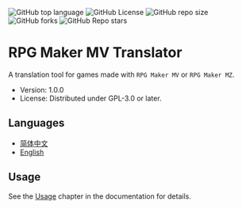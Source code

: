 ![GitHub top language](https://img.shields.io/github/languages/top/thiliapr/RPGMakerMVTranslator)
![GitHub License](https://img.shields.io/badge/license-GPL--3.0--or--later-blue)
![GitHub repo size](https://img.shields.io/github/repo-size/thiliapr/RPGMakerMVTranslator)
![GitHub forks](https://img.shields.io/github/forks/thiliapr/RPGMakerMVTranslator)
![GitHub Repo stars](https://img.shields.io/github/stars/thiliapr/RPGMakerMVTranslator)

# RPG Maker MV Translator
A translation tool for games made with `RPG Maker MV` or `RPG Maker MZ`.
- Version: 1.0.0
- License: Distributed under GPL-3.0 or later.

## Languages
- [简体中文](README.zh-CN.md)
- [English](README.md)

## Usage
See the [Usage](docs/usage.md) chapter in the documentation for details.
